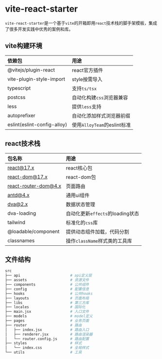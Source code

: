 # vite-react-starter

`vite-react-starter`是一个基于`vite`的开箱即用`react`技术栈的脚手架模板，集成了很多开发实践中优秀的案例和库。

## vite构建环境
| 依赖包                      | 用途                        |
| :-------------------------- | :-------------------------- |
| @vitejs/plugin-react        | react官方插件               |
| vite-plugin-style-import    | style按需导入               |
| typescript                  | 支持`ts/tsx`                |
| postcss                     | 自动化构建`css`浏览器兼容   |
| less                        | 提供`less`支持              |
| autoprefixer                | 自动化添加样式浏览器前缀    |
| eslint(eslint-config-alloy) | 使用`AlloyTeam`的eslint标准 |

## react技术栈

| 包名称               | 用途                             |
| :------------------- | :------------------------------- |
| react@17.x           | react核心包                      |
| react-dom@17.x       | react-dom包                      |
| react-router-dom@4.x | 页面路由                         |
| antd@4.x             | 通用ui组件                       |
| dva@2.x              | 数据状态管理                     |
| dva-loading          | 自动化更新`effects`的loading状态 |
| tailwind             | 标准化的`css`库                  |
| @loadable/component  | 提供动态组件加载，代码分割       |
| classnames           | 操作`className`样式类的工具库    |

## 文件结构

```bash
src
├── api                       # api定义层
├── assets                    # 资源文件
├── components                # 公共组件
├── config                    # 配置信息
├── hooks                     # 公共hooks
├── layouts                   # 页面布局
├── libs                      # 第三方库
├── locales                   # 国际化
├── main.jsx                  # 入口文件
├── models                    # model定义
├── pages                     # 业务页面
├── router                    # 路由
│   ├── index.jsx             # 路由入口
│   ├── renderer.jsx          # 路由渲染器
│   └── router.config.js      # 路由配置
├── styles                    # 样式
│   └── index.css             # 全局样式
└── utils                     # 工具
```

